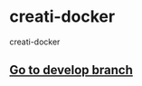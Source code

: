 # creati-docker
creati-docker

## [Go to develop branch](https://github.com/CreatiCoding/creati-docker/tree/develop)
